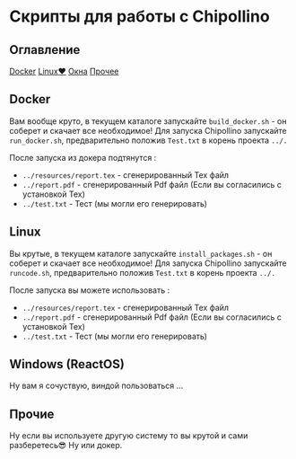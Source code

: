 # Скрипты для работы с Chipollino
## Оглавление
[Docker](#Docker)
[Linux♥](#Linux)
[Окна](#Windows)
[Прочее](#Other)
## Docker <a name="Docker"></a> 
Вам вообще круто, в текущем каталоге запускайте ```build_docker.sh``` - он соберет и скачает все необходимое!
Для запуска Chipollino запускайте ```run_docker.sh```, предварительно положив ```Test.txt``` в корень проекта ```../.```

После запуска из докера подтянутся :
* ```../resources/report.tex``` -  сгенерированный Tex файл
* ```../report.pdf``` -  сгенерированный Pdf файл (Если вы согласились с установкой Tex)
* ```../test.txt``` -  Тест (мы могли его генерировать)

## Linux <a name="Linux"></a> 
Вы  крутые, в текущем каталоге запускайте ```install_packages.sh``` - он соберет и скачает все необходимое!
Для запуска Chipollino запускайте ```runcode.sh```, предварительно положив ```Test.txt``` в корень проекта ```../.```

После запуска вы можете использовать :
* ```../resources/report.tex``` -  сгенерированный Tex файл
* ```../report.pdf``` -  сгенерированный Pdf файл (Если вы согласились с установкой Tex)
* ```../test.txt``` -  Тест (мы могли его генерировать)
## Windows (ReactOS) <a name="Windows"></a> 
Ну вам я сочуствую, виндой пользоваться ...
## Прочие  <a name="Other"></a> 
Ну если вы используете другую систему то вы крутой и сами разберетесь😎 Ну или докер.
